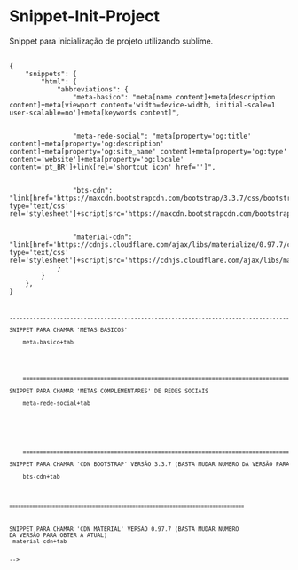 # Snippet-Init-Project
Snippet para inicialização de projeto utilizando sublime.

<pre>
	<code>
{
	"snippets": {
		"html": {
			"abbreviations": {
				"meta-basico": "meta[name content]+meta[description content]+meta[viewport content='width=device-width, initial-scale=1 user-scalable=no']+meta[keywords content]",


				"meta-rede-social": "meta[property='og:title' content]+meta[property='og:description' content]+meta[property='og:site_name' content]+meta[property='og:type' content='website']+meta[property='og:locale' content='pt_BR']+link[rel='shortcut icon' href='']",


				"bts-cdn": "link[href='https://maxcdn.bootstrapcdn.com/bootstrap/3.3.7/css/bootstrap.min.css' type='text/css' rel='stylesheet']+script[src='https://maxcdn.bootstrapcdn.com/bootstrap/3.3.7/js/bootstrap.min.js']",


				"material-cdn": "link[href='https://cdnjs.cloudflare.com/ajax/libs/materialize/0.97.7/css/materialize.min.css' type='text/css' rel='stylesheet']+script[src='https://cdnjs.cloudflare.com/ajax/libs/materialize/0.97.7/js/materialize.min.js']"
			}
		}
	},
}
	<code>
<pre>

------------------------------------------------------------------------------------------------------------------------------

SNIPPET PARA CHAMAR 'METAS BASICOS' 
	<!--Para ativar o snippet use "meta-basico" -->
	meta-basico+tab
	<meta name="" content="">
	<meta description="" content="">
	<meta viewport="" content="width=device-width, initial-scale=1 user-scalable=no">
	<meta keywords="" content="">
	
	===============================================================================
	
SNIPPET PARA CHAMAR 'METAS COMPLEMENTARES' DE REDES SOCIAIS 
	<!--Para ativar o snippet use "meta-rede-social" -->
	meta-rede-social+tab
	<meta property="og:title" content="">
	<meta property="og:description" content="">
	<meta property="og:site_name" content="">
	<meta property="og:type" content="website">
	<meta property="og:locale" content="pt_BR">
	<link rel="shortcut icon" href="">
	
	=================================================================================
	
SNIPPET PARA CHAMAR 'CDN BOOTSTRAP' VERSÃO 3.3.7 (BASTA MUDAR NUMERO DA VERSÃO PARA OBTER A ATUAL) 
	<!-- Para ativar o snippet use "bts-cdn" -->
	bts-cdn+tab
	<link rel="stylesheet" href="https://maxcdn.bootstrapcdn.com/bootstrap/3.3.7/css/bootstrap.min.css" type="text/css">
	<script src="https://maxcdn.bootstrapcdn.com/bootstrap/3.3.7/js/bootstrap.min.js"></script>
	
	==================================================================================
	
SNIPPET PARA CHAMAR 'CDN MATERIAL' VERSÃO 0.97.7 (BASTA MUDAR NUMERO DA VERSÃO PARA OBTER A ATUAL) 
	 <!--Para ativar o snippet use "material-cdn" -->
	 material-cdn+tab
	 <link rel="stylesheet" href="https://cdnjs.cloudflare.com/ajax/libs/materialize/0.97.7/css/materialize.min.css" type="text/css">
	<script src="https://cdnjs.cloudflare.com/ajax/libs/materialize/0.97.7/js/materialize.min.js"></script> -->
